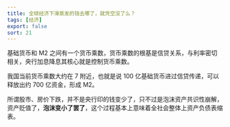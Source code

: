 ```yaml
---
title: 全球经济下滑蒸发的钱去哪了，就凭空没了么？
tags: [经济]
export: false
sort: 21
---
```


基础货币和 M2 之间有一个货币乘数，货币乘数的根基是信贷关系，与利率密切相关，央行加息降息其核心就是控制货币乘数。

我国当前货币乘数大约在 7 附近，也就是说 100 亿基础货币进过信贷传递，可以释放出约 700 亿资金，形成 M2。

所谓股市、房价下跌，并不是央行印的钱变少了，只不过是泡沫资产共识性崩解，资产贬值了，**泡沫变小了罢了**，这个过程基本上意味着全社会整体上资产负债表缩表。